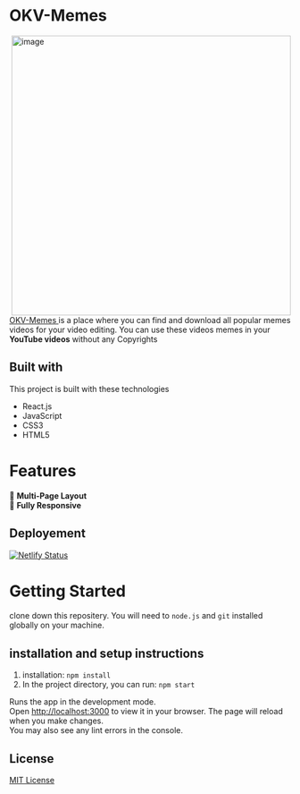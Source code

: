 # OKV-Memes 
<img align="right" width="500" alt="image" src="https://user-images.githubusercontent.com/106578262/203314075-4d1e92bc-92d5-49ab-b5f8-09df113025b9.png">

[OKV-Memes ](https://okvmemes.netlify.app) is a place where you can find and download all popular memes videos for your video editing.
You can use these videos memes in your **YouTube videos** without any Copyrights  



## Built with
This project is built with these technologies 
- React.js
- JavaScript
- CSS3
- HTML5

# Features 
 📖  **Multi-Page Layout** \
 📱  **Fully Responsive**

## Deployement
[![Netlify Status](https://api.netlify.com/api/v1/badges/0ac304c4-a7c5-4aeb-af7e-0115f09830e1/deploy-status)](https://okvmemes.netlify.app/)

# Getting Started 
clone down this repositery. You will need to `node.js` and `git` installed globally on your machine.


## installation and setup instructions
1. installation: `npm install`
2. In the project directory, you can run: `npm start`

Runs the app in the development mode.\
Open [http://localhost:3000](http://localhost:3000) to view it in your browser.
The page will reload when you make changes.\
You may also see any lint errors in the console.

## License 
[MIT License](LICENSE)
